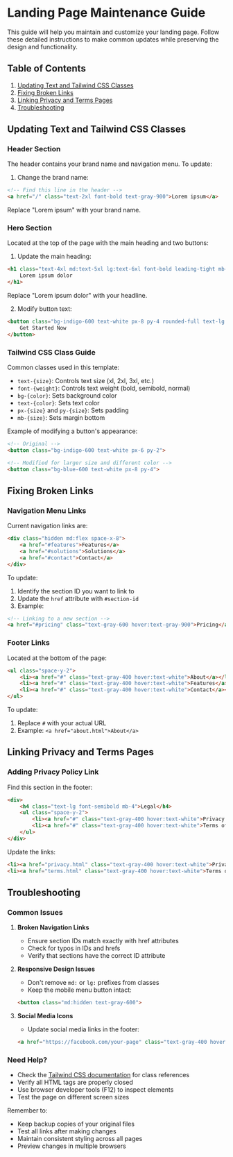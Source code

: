 # Landing Page Maintenance Guide

This guide will help you maintain and customize your landing page. Follow these detailed instructions to make common updates while preserving the design and functionality.

## Table of Contents
1. [Updating Text and Tailwind CSS Classes](#updating-text-and-tailwind-css-classes)
2. [Fixing Broken Links](#fixing-broken-links)
3. [Linking Privacy and Terms Pages](#linking-privacy-and-terms-pages)
4. [Troubleshooting](#troubleshooting)

## Updating Text and Tailwind CSS Classes

### Header Section
The header contains your brand name and navigation menu. To update:

1. Change the brand name:
```html
<!-- Find this line in the header -->
<a href="/" class="text-2xl font-bold text-gray-900">Lorem ipsum</a>
```
Replace "Lorem ipsum" with your brand name.

### Hero Section
Located at the top of the page with the main heading and two buttons:

1. Update the main heading:
```html
<h1 class="text-4xl md:text-5xl lg:text-6xl font-bold leading-tight mb-8">
    Lorem ipsum dolor
</h1>
```
Replace "Lorem ipsum dolor" with your headline.

2. Modify button text:
```html
<button class="bg-indigo-600 text-white px-8 py-4 rounded-full text-lg font-semibold">
    Get Started Now
</button>
```

### Tailwind CSS Class Guide
Common classes used in this template:
- `text-{size}`: Controls text size (xl, 2xl, 3xl, etc.)
- `font-{weight}`: Controls text weight (bold, semibold, normal)
- `bg-{color}`: Sets background color
- `text-{color}`: Sets text color
- `px-{size}` and `py-{size}`: Sets padding
- `mb-{size}`: Sets margin bottom

Example of modifying a button's appearance:
```html
<!-- Original -->
<button class="bg-indigo-600 text-white px-6 py-2">

<!-- Modified for larger size and different color -->
<button class="bg-blue-600 text-white px-8 py-4">
```

## Fixing Broken Links

### Navigation Menu Links
Current navigation links are:
```html
<div class="hidden md:flex space-x-8">
    <a href="#features">Features</a>
    <a href="#solutions">Solutions</a>
    <a href="#contact">Contact</a>
</div>
```

To update:
1. Identify the section ID you want to link to
2. Update the `href` attribute with `#section-id`
3. Example:
```html
<!-- Linking to a new section -->
<a href="#pricing" class="text-gray-600 hover:text-gray-900">Pricing</a>
```

### Footer Links
Located at the bottom of the page:
```html
<ul class="space-y-2">
    <li><a href="#" class="text-gray-400 hover:text-white">About</a></li>
    <li><a href="#" class="text-gray-400 hover:text-white">Features</a></li>
    <li><a href="#" class="text-gray-400 hover:text-white">Contact</a></li>
</ul>
```

To update:
1. Replace `#` with your actual URL
2. Example: `<a href="about.html">About</a>`

## Linking Privacy and Terms Pages

### Adding Privacy Policy Link
Find this section in the footer:
```html
<div>
    <h4 class="text-lg font-semibold mb-4">Legal</h4>
    <ul class="space-y-2">
        <li><a href="#" class="text-gray-400 hover:text-white">Privacy Policy</a></li>
        <li><a href="#" class="text-gray-400 hover:text-white">Terms of Service</a></li>
    </ul>
</div>
```

Update the links:
```html
<li><a href="privacy.html" class="text-gray-400 hover:text-white">Privacy Policy</a></li>
<li><a href="terms.html" class="text-gray-400 hover:text-white">Terms of Service</a></li>
```

## Troubleshooting

### Common Issues

1. **Broken Navigation Links**
   - Ensure section IDs match exactly with href attributes
   - Check for typos in IDs and hrefs
   - Verify that sections have the correct ID attribute

2. **Responsive Design Issues**
   - Don't remove `md:` or `lg:` prefixes from classes
   - Keep the mobile menu button intact:
   ```html
   <button class="md:hidden text-gray-600">
   ```

3. **Social Media Icons**
   - Update social media links in the footer:
   ```html
   <a href="https://facebook.com/your-page" class="text-gray-400 hover:text-white">
   ```

### Need Help?
- Check the [Tailwind CSS documentation](https://tailwindcss.com/docs) for class references
- Verify all HTML tags are properly closed
- Use browser developer tools (F12) to inspect elements
- Test the page on different screen sizes

Remember to:
- Keep backup copies of your original files
- Test all links after making changes
- Maintain consistent styling across all pages
- Preview changes in multiple browsers